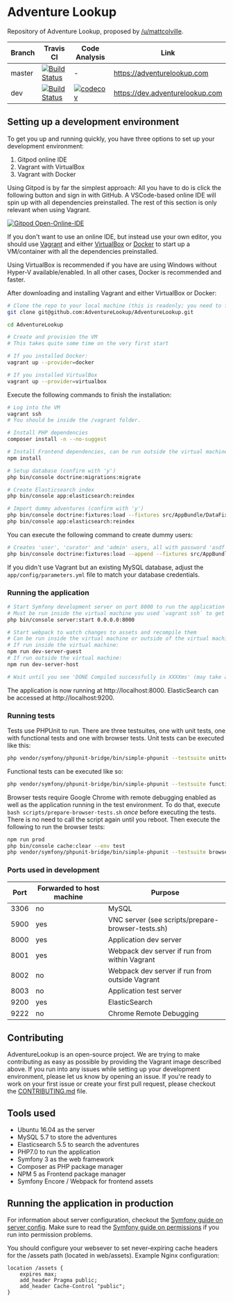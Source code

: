 # Adventure Lookup

Repository of Adventure Lookup, proposed by [/u/mattcolville](https://www.reddit.com/user/mattcolville).

| Branch | Travis CI                                        | Code Analysis                          | Link                            |
| ------ | ------------------------------------------------ | -------------------------------------- | ------------------------------- |
| master | [![Build Status][travis-svg-master]][travis-url] | -                                      | https://adventurelookup.com     |
| dev    | [![Build Status][travis-svg-dev]][travis-url]    | [![codecov][codecov-svg]][codecov-url] | https://dev.adventurelookup.com |

[travis-url]:        https://travis-ci.org/AdventureLookup/AdventureLookup
[travis-svg-master]: https://travis-ci.org/AdventureLookup/AdventureLookup.svg?branch=master
[travis-svg-dev]:    https://travis-ci.org/AdventureLookup/AdventureLookup.svg?branch=dev

[codecov-url]: https://codecov.io/gh/AdventureLookup/AdventureLookup
[codecov-svg]: https://codecov.io/gh/AdventureLookup/AdventureLookup/branch/dev/graph/badge.svg

## Setting up a development environment



To get you up and running quickly, you have three options to set up your development environment:

1. Gitpod online IDE
2. Vagrant with VirtualBox
3. Vagrant with Docker

Using Gitpod is by far the simplest approach: All you have to do is click the following button and sign in with GitHub. A VSCode-based online IDE will spin up with all dependencies preinstalled. The rest of this section is only relevant when using Vagrant.

[![Gitpod Open-Online-IDE](https://img.shields.io/badge/Gitpod-Open--Online--IDE-blue?logo=gitpod)](https://gitpod.io/#https://github.com/AdventureLookup/AdventureLookup)

If you don't want to use an online IDE, but instead use your own editor, you should use [Vagrant](https://vagrantup.com) and either [VirtualBox](https://virtualbox.org) or [Docker](https://www.docker.com/) to start up a VM/container with all the dependencies preinstalled.

Using VirtualBox is recommended if you have are using Windows without Hyper-V available/enabled. In all other cases, Docker is recommended and faster.

After downloading and installing Vagrant and either VirtualBox or Docker:

```bash
# Clone the repo to your local machine (this is readonly; you need to fork if you want write)
git clone git@github.com:AdventureLookup/AdventureLookup.git

cd AdventureLookup

# Create and provision the VM
# This takes quite some time on the very first start

# If you installed Docker:
vagrant up --provider=docker

# If you installed VirtualBox
vagrant up --provider=virtualbox
```

Execute the following commands to finish the installation:
```bash
# Log into the VM
vagrant ssh
# You should be inside the /vagrant folder.

# Install PHP dependencies
composer install -n --no-suggest

# Install Frontend dependencies, can be run outside the virtual machine
npm install

# Setup database (confirm with 'y')
php bin/console doctrine:migrations:migrate

# Create Elasticsearch index
php bin/console app:elasticsearch:reindex

# Import dummy adventures (confirm with 'y')
php bin/console doctrine:fixtures:load --fixtures src/AppBundle/DataFixtures/ORM/RandomAdventureData.php
php bin/console app:elasticsearch:reindex
```

You can execute the following command to create dummy users:
```bash
# Creates 'user', 'curator' and 'admin' users, all with password 'asdf'
php bin/console doctrine:fixtures:load --append --fixtures src/AppBundle/DataFixtures/ORM/TestUserData.php
```

If you didn't use Vagrant but an existing MySQL database, adjust the `app/config/parameters.yml` file to match your database credentials.

### Running the application

```bash
# Start Symfony development server on port 8000 to run the application
# Must be run inside the virtual machine you used `vagrant ssh` to get into earlier
php bin/console server:start 0.0.0.0:8000

# Start webpack to watch changes to assets and recompile them
# Can be run inside the virtual machine or outside of the virtual machine
# If run inside the virtual machine:
npm run dev-server-guest
# If run outside the virtual machine:
npm run dev-server-host

# Wait until you see 'DONE Compiled successfully in XXXXms' (may take a few seconds)
```

The application is now running at http://localhost:8000.
ElasticSearch can be accessed at http://localhost:9200.

### Running tests

Tests use PHPUnit to run. There are three testsuites, one with unit tests, one with functional tests
and one with browser tests.
Unit tests can be executed like this:
```bash
php vendor/symfony/phpunit-bridge/bin/simple-phpunit --testsuite unittests
```
Functional tests can be executed like so:
```bash
php vendor/symfony/phpunit-bridge/bin/simple-phpunit --testsuite functional
```
Browser tests require Google Chrome with remote debugging enabled as well as the application running in the test environment.
To do that, execute `bash scripts/prepare-browser-tests.sh` *once* before executing the tests. There is no
need to call the script again until you reboot. Then execute the following to run the browser tests:
```bash
npm run prod
php bin/console cache:clear --env test
php vendor/symfony/phpunit-bridge/bin/simple-phpunit --testsuite browser
```

### Ports used in development

| Port | Forwarded to host machine | Purpose                                           |
|------|---------------------------|---------------------------------------------------|
| 3306 | no                        | MySQL                                             |
| 5900 | yes                       | VNC server (see scripts/prepare-browser-tests.sh) |
| 8000 | yes                       | Application dev server                            |
| 8001 | yes                       | Webpack dev server if run from within Vagrant     |
| 8002 | no                        | Webpack dev server if run from outside Vagrant    |
| 8003 | no                        | Application test server                           |
| 9200 | yes                       | ElasticSearch                                     |
| 9222 | no                        | Chrome Remote Debugging                           |

## Contributing

AdventureLookup is an open-source project. We are trying to make contributing as easy
as possible by providing the Vagrant image described above. If you run into any issues
while setting up your development environment, please let us know by opening an issue.
If you're ready to work on your first issue or create your first pull request, please
checkout the [CONTRIBUTING.md](CONTRIBUTING.md) file.

## Tools used

- Ubuntu 16.04 as the server
- MySQL 5.7 to store the adventures
- Elasticsearch 5.5 to search the adventures
- PHP7.0 to run the application
- Symfony 3 as the web framework
- Composer as PHP package manager
- NPM 5 as Frontend package manager
- Symfony Encore / Webpack for frontend assets

## Running the application in production

For information about server configuration, checkout the [Symfony guide on server config](https://symfony.com/doc/current/setup/web_server_configuration.html).
Make sure to read the [Symfony guide on permissions](https://symfony.com/doc/current/setup/file_permissions.html) if you run into permission problems.

You should configure your websever to set never-expiring cache headers for
the /assets path (located in web/assets). Example Nginx configuration:

```nginx
location /assets {
    expires max;
    add_header Pragma public;
    add_header Cache-Control "public";
}
```